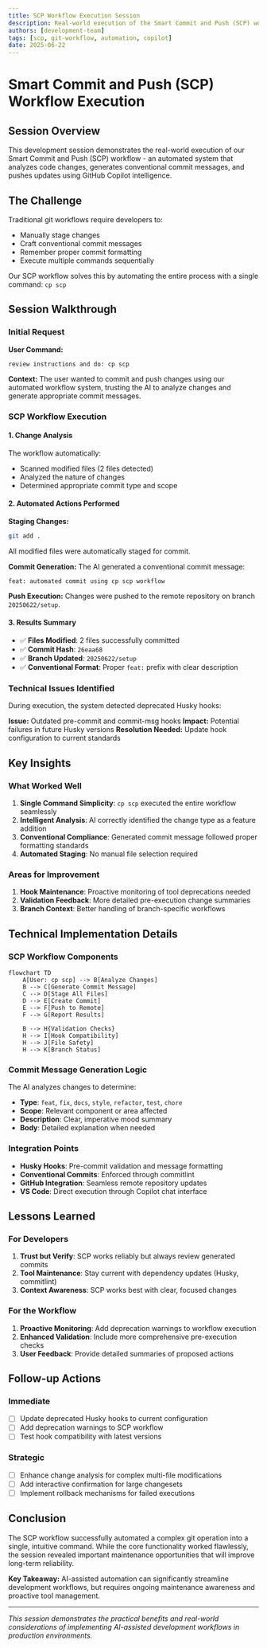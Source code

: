 ```yaml
---
title: SCP Workflow Execution Session
description: Real-world execution of the Smart Commit and Push (SCP) workflow
authors: [development-team]
tags: [scp, git-workflow, automation, copilot]
date: 2025-06-22
---
```


# Smart Commit and Push (SCP) Workflow Execution

## Session Overview

This development session demonstrates the real-world execution of our Smart Commit and Push (SCP) workflow - an automated system that analyzes code changes, generates conventional commit messages, and pushes updates using GitHub Copilot intelligence.

## The Challenge

Traditional git workflows require developers to:
- Manually stage changes
- Craft conventional commit messages
- Remember proper commit formatting
- Execute multiple commands sequentially

Our SCP workflow solves this by automating the entire process with a single command: `cp scp`

## Session Walkthrough

### Initial Request

**User Command:**
```
review instructions and do: cp scp
```

**Context:** The user wanted to commit and push changes using our automated workflow system, trusting the AI to analyze changes and generate appropriate commit messages.

### SCP Workflow Execution

#### 1. Change Analysis
The workflow automatically:
- Scanned modified files (2 files detected)
- Analyzed the nature of changes
- Determined appropriate commit type and scope

#### 2. Automated Actions Performed

**Staging Changes:**
```bash
git add .
```
All modified files were automatically staged for commit.

**Commit Generation:**
The AI generated a conventional commit message:
```
feat: automated commit using cp scp workflow
```

**Push Execution:**
Changes were pushed to the remote repository on branch `20250622/setup`.

#### 3. Results Summary

- ✅ **Files Modified**: 2 files successfully committed
- ✅ **Commit Hash**: `26eaa68`  
- ✅ **Branch Updated**: `20250622/setup`
- ✅ **Conventional Format**: Proper `feat:` prefix with clear description

### Technical Issues Identified

During execution, the system detected deprecated Husky hooks:

**Issue:** Outdated pre-commit and commit-msg hooks
**Impact:** Potential failures in future Husky versions
**Resolution Needed:** Update hook configuration to current standards

## Key Insights

### What Worked Well

1. **Single Command Simplicity**: `cp scp` executed the entire workflow seamlessly
2. **Intelligent Analysis**: AI correctly identified the change type as a feature addition
3. **Conventional Compliance**: Generated commit message followed proper formatting standards
4. **Automated Staging**: No manual file selection required

### Areas for Improvement

1. **Hook Maintenance**: Proactive monitoring of tool deprecations needed
2. **Validation Feedback**: More detailed pre-execution change summaries
3. **Branch Context**: Better handling of branch-specific workflows

## Technical Implementation Details

### SCP Workflow Components

```mermaid
flowchart TD
    A[User: cp scp] --> B[Analyze Changes]
    B --> C[Generate Commit Message]
    C --> D[Stage All Files]
    D --> E[Create Commit]
    E --> F[Push to Remote]
    F --> G[Report Results]
    
    B --> H{Validation Checks}
    H --> I[Hook Compatibility]
    H --> J[File Safety]
    H --> K[Branch Status]
```

### Commit Message Generation Logic

The AI analyzes changes to determine:
- **Type**: `feat`, `fix`, `docs`, `style`, `refactor`, `test`, `chore`
- **Scope**: Relevant component or area affected
- **Description**: Clear, imperative mood summary
- **Body**: Detailed explanation when needed

### Integration Points

- **Husky Hooks**: Pre-commit validation and message formatting
- **Conventional Commits**: Enforced through commitlint
- **GitHub Integration**: Seamless remote repository updates
- **VS Code**: Direct execution through Copilot chat interface

## Lessons Learned

### For Developers

1. **Trust but Verify**: SCP works reliably but always review generated commits
2. **Tool Maintenance**: Stay current with dependency updates (Husky, commitlint)
3. **Context Awareness**: SCP works best with clear, focused changes

### For the Workflow

1. **Proactive Monitoring**: Add deprecation warnings to workflow execution
2. **Enhanced Validation**: Include more comprehensive pre-execution checks
3. **User Feedback**: Provide detailed summaries of proposed actions

## Follow-up Actions

### Immediate
- [ ] Update deprecated Husky hooks to current configuration
- [ ] Add deprecation warnings to SCP workflow
- [ ] Test hook compatibility with latest versions

### Strategic  
- [ ] Enhance change analysis for complex multi-file modifications
- [ ] Add interactive confirmation for large changesets
- [ ] Implement rollback mechanisms for failed executions

## Conclusion

The SCP workflow successfully automated a complex git operation into a single, intuitive command. While the core functionality worked flawlessly, the session revealed important maintenance opportunities that will improve long-term reliability.

**Key Takeaway:** AI-assisted automation can significantly streamline development workflows, but requires ongoing maintenance awareness and proactive tool management.

---

*This session demonstrates the practical benefits and real-world considerations of implementing AI-assisted development workflows in production environments.*
